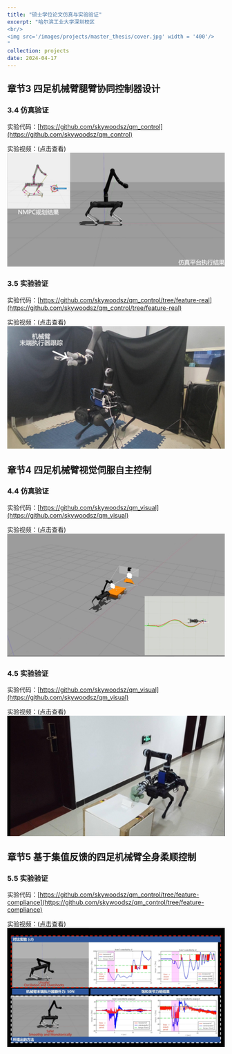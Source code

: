 ```yaml
---
title: "硕士学位论文仿真与实验验证"
excerpt: "哈尔滨工业大学深圳校区
<br/>
<img src='/images/projects/master_thesis/cover.jpg' width = '400'/>
"
collection: projects
date: 2024-04-17
---
```


## 章节3 四足机械臂腿臂协同控制器设计
### 3.4 仿真验证
实验代码：[https://github.com/skywoodsz/qm_control](https://github.com/skywoodsz/qm_control)

实验视频：(点击查看)
[![Watch the video](/images/projects/master_thesis/3_1.jpg)](https://b23.tv/5KuEDco)

### 3.5 实验验证
实验代码：[https://github.com/skywoodsz/qm_control/tree/feature-real](https://github.com/skywoodsz/qm_control/tree/feature-real)

实验视频：(点击查看)
[![Watch the video](/images/projects/master_thesis/3_2.jpg)](https://b23.tv/1bpG9VC)


## 章节4 四足机械臂视觉伺服自主控制
### 4.4 仿真验证
实验代码：[https://github.com/skywoodsz/qm_visual](https://github.com/skywoodsz/qm_visual)

实验视频：(点击查看)
[![Watch the video](/images/projects/master_thesis/4_1.jpg)](https://b23.tv/hMEiUDb)

### 4.5 实验验证
实验代码：[https://github.com/skywoodsz/qm_visual](https://github.com/skywoodsz/qm_visual)

实验视频：(点击查看)
[![Watch the video](/images/projects/master_thesis/4_2.jpg)](https://b23.tv/AqpXonG)


## 章节5 基于集值反馈的四足机械臂全身柔顺控制
### 5.5 实验验证
实验代码：[https://github.com/skywoodsz/qm_control/tree/feature-compliance](https://github.com/skywoodsz/qm_control/tree/feature-compliance)

实验视频：(点击查看)
[![Watch the video](/images/projects/master_thesis/5_1.jpg)](https://b23.tv/qizEUuR)
